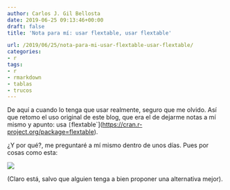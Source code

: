 ```yaml
---
author: Carlos J. Gil Bellosta
date: 2019-06-25 09:13:46+00:00
draft: false
title: 'Nota para mí: usar flextable, usar flextable'

url: /2019/06/25/nota-para-mi-usar-flextable-usar-flextable/
categories:
- r
tags:
- r
- rmarkdown
- tablas
- trucos
---
```


De aquí a cuando lo tenga que usar realmente, seguro que me olvido. Así que retomo el uso original de este blog, que era el de dejarme notas a mí mismo y apunto: usa `[`flextable`](https://cran.r-project.org/package=flextable).

¿Y por qué?, me preguntaré a mí mismo dentro de unos días. Pues por cosas como esta:

![](/wp-uploads/2019/06/flextable-1.png#center)

(Claro está, salvo que alguien tenga a bien proponer una alternativa mejor).